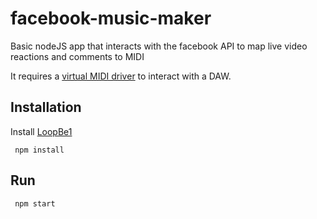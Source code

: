 # facebook-music-maker

Basic nodeJS app that interacts with the facebook API to map live video reactions and comments to MIDI

It requires a [virtual MIDI driver](https://www.nerds.de/en/loopbe1.html) to interact with a DAW. 

## Installation

Install [LoopBe1](https://www.nerds.de/en/loopbe1.html)

` 
npm install
`

## Run 

` 
npm start
`
